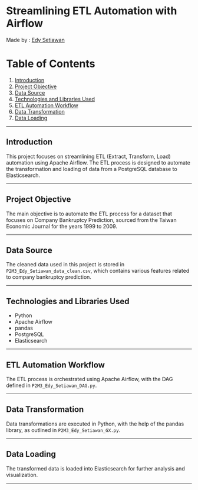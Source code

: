 # Streamlining ETL Automation with Airflow

Made by : [Edy Setiawan](https://www.linkedin.com/in/edysetiawan/)


# Table of Contents

1. [Introduction](#introduction)
2. [Project Objective](#project-objective)
3. [Data Source](#data-source)
4. [Technologies and Libraries Used](#technologies-and-libraries-used)
5. [ETL Automation Workflow](#etl-automation-workflow)
6. [Data Transformation](#data-transformation)
7. [Data Loading](#data-loading)

---

## Introduction

This project focuses on streamlining ETL (Extract, Transform, Load) automation using Apache Airflow. The ETL process is designed to automate the transformation and loading of data from a PostgreSQL database to Elasticsearch.

---

## Project Objective

The main objective is to automate the ETL process for a dataset that focuses on Company Bankruptcy Prediction, sourced from the Taiwan Economic Journal for the years 1999 to 2009.

---

## Data Source

The cleaned data used in this project is stored in `P2M3_Edy_Setiawan_data_clean.csv`, which contains various features related to company bankruptcy prediction.

---

## Technologies and Libraries Used

- Python
- Apache Airflow
- pandas
- PostgreSQL
- Elasticsearch

---

## ETL Automation Workflow

The ETL process is orchestrated using Apache Airflow, with the DAG defined in `P2M3_Edy_Setiawan_DAG.py`.

---

## Data Transformation

Data transformations are executed in Python, with the help of the pandas library, as outlined in `P2M3_Edy_Setiawan_GX.py`.

---

## Data Loading

The transformed data is loaded into Elasticsearch for further analysis and visualization.

---
